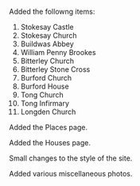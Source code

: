 Added the followng items:


1. Stokesay Castle
2. Stokesay Church
3. Buildwas Abbey
4. William Penny Brookes
5. Bitterley Church
6. Bitterley Stone Cross
7. Burford Church
8. Burford House
9. Tong Church
10. Tong Infirmary
11. Longden Church

Added the Places page.

Added the Houses page.

Small changes to the style of the site.

Added various miscellaneous photos.

